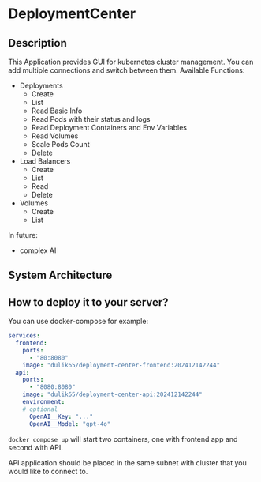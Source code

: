 # DeploymentCenter

## Description
This Application provides GUI for kubernetes cluster management. You can add multiple connections and switch between them.
Available Functions:
- Deployments
  - Create
  - List
  - Read Basic Info
  - Read Pods with their status and logs
  - Read Deployment Containers and Env Variables
  - Read Volumes
  - Scale Pods Count
  - Delete
- Load Balancers
  - Create
  - List
  - Read
  - Delete
- Volumes
  - Create
  - List

In future:
- complex AI

## System Architecture

## How to deploy it to your server?

You can use docker-compose for example:
```YAML
services:
  frontend:
    ports:
      - "80:8080"
    image: "dulik65/deployment-center-frontend:202412142244"
  api:
    ports:
      - "8080:8080"
    image: "dulik65/deployment-center-api:202412142244"
    environment:
    # optional
      OpenAI__Key: "..."
      OpenAI__Model: "gpt-4o"
```
`docker compose up` will start two containers, one with frontend app and second with API.

API application should be placed in the same subnet with cluster that you would like to connect to.